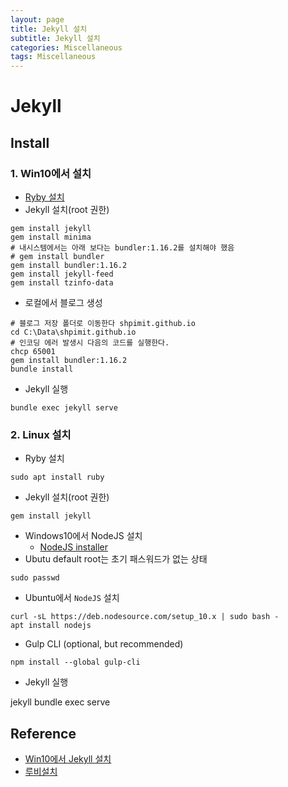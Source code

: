 ```yaml
---
layout: page
title: Jekyll 설치
subtitle: Jekyll 설치
categories: Miscellaneous
tags: Miscellaneous
---
```


# Jekyll

## Install

### 1. Win10에서 설치

* [Ryby 설치](https://rubyinstaller.org/downloads/)
* Jekyll 설치(root 권한)

```shell
gem install jekyll
gem install minima
# 내시스템에서는 아래 보다는 bundler:1.16.2를 설치해야 했음
# gem install bundler
gem install bundler:1.16.2
gem install jekyll-feed
gem install tzinfo-data
```

* 로컬에서 블로그 생성
```shell
# 블로그 저장 폴더로 이동한다 shpimit.github.io
cd C:\Data\shpimit.github.io
# 인코딩 에러 발생시 다음의 코드를 실행한다.
chcp 65001
gem install bundler:1.16.2
bundle install
```

* Jekyll 실행
```shell
bundle exec jekyll serve
```  

### 2. Linux 설치

* Ryby 설치

```shell
sudo apt install ruby
```

* Jekyll 설치(root 권한)

```shell
gem install jekyll
```

* Windows10에서 NodeJS 설치
  * [NodeJS installer](https://nodejs.org/en)
* Ubutu default root는 초기 패스워드가 없는 상태

```shell
sudo passwd
```  

* Ubuntu에서 `NodeJS` 설치

```shell
curl -sL https://deb.nodesource.com/setup_10.x | sudo bash -
apt install nodejs
```

* Gulp CLI (optional, but recommended)

```shell
npm install --global gulp-cli
```

* Jekyll 실행

jekyll bundle exec serve

## Reference
* [Win10에서 Jekyll 설치](https://shryu8902.github.io/jekyll/jekyll-on-windows/)
* [루비설치](https://www.ruby-lang.org/ko/documentation/installation/)